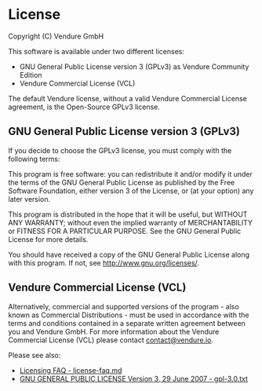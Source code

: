 # License
Copyright (C) Vendure GmbH

This software is available under two different licenses:
* GNU General Public License version 3 (GPLv3) as Vendure Community Edition
* Vendure Commercial License (VCL)

The default Vendure license, without a valid Vendure Commercial License agreement, is the Open-Source GPLv3 license.

## GNU General Public License version 3 (GPLv3)

If you decide to choose the GPLv3 license, you must comply with the following terms:

This program is free software: you can redistribute it and/or modify
it under the terms of the GNU General Public License as published by
the Free Software Foundation, either version 3 of the License, or
(at your option) any later version.

This program is distributed in the hope that it will be useful,
but WITHOUT ANY WARRANTY; without even the implied warranty of
MERCHANTABILITY or FITNESS FOR A PARTICULAR PURPOSE.  See the
GNU General Public License for more details.

You should have received a copy of the GNU General Public License
along with this program.  If not, see <http://www.gnu.org/licenses/>.

## Vendure Commercial License (VCL)

Alternatively, commercial and supported versions of the program - also known as
Commercial Distributions - must be used in accordance with the terms and conditions
contained in a separate written agreement between you and Vendure GmbH.
For more information about the Vendure Commercial License (VCL) please contact contact@vendure.io.

Please see also:

- [Licensing FAQ - license-faq.md](license/license-faq.md)
- [GNU GENERAL PUBLIC LICENSE Version 3, 29 June 2007 - gpl-3.0.txt](license/gpl-3.0.txt)
